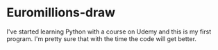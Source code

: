 # Euromillions-draw
I've started learning Python with a course on Udemy and this is my first program. I'm pretty sure that with the time the code will get better.
